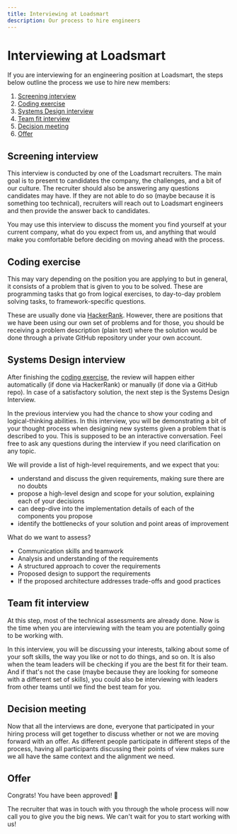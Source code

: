 ```yaml
---
title: Interviewing at Loadsmart
description: Our process to hire engineers
---
```


# Interviewing at Loadsmart

If you are interviewing for an engineering position at Loadsmart, the steps below outline the process we use to hire new members:

1. [Screening interview](#screening-interview)
2. [Coding exercise](#coding-exercise)
3. [Systems Design interview](#systems-design-interview)
4. [Team fit interview](#team-fit-interview)
5. [Decision meeting](#decision-meeting)
6. [Offer](#offer)

## Screening interview
This interview is conducted by one of the Loadsmart recruiters. The main goal is to present to candidates the company, the challenges, and a bit of our culture. The recruiter should also be answering any questions candidates may have. If they are not able to do so (maybe because it is something too technical), recruiters will reach out to Loadsmart engineers and then provide the answer back to candidates.

You may use this interview to discuss the moment you find yourself at your current company, what do you expect from us, and anything that would make you comfortable before deciding on moving ahead with the process.

## Coding exercise
This may vary depending on the position you are applying to but in general, it consists of a problem that is given to you to be solved. These are programming tasks that go from logical exercises, to day-to-day problem solving tasks, to framework-specific questions.

These are usually done via [HackerRank](https://www.hackerrank.com). However, there are positions that we have been using our own set of problems and for those, you should be receiving a problem description (plain text) where the solution would be done through a private GitHub repository under your own account.

## Systems Design interview
After finishing the [coding exercise](#coding-exercise), the review will happen either automatically (if done via HackerRank) or manually (if done via a GitHub repo). In case of a satisfactory solution, the next step is the Systems Design Interview.

In the previous interview you had the chance to show your coding and logical-thinking abilities. In this interview, you will be demonstrating a bit of your thought process when designing new systems given a problem that is described to you. This is supposed to be an interactive conversation. Feel free to ask any questions during the interview if you need clarification on any topic. 

We will provide a list of high-level requirements, and we expect that you:

- understand and discuss the given requirements, making sure there are no doubts
- propose a high-level design and scope for your solution, explaining each of your decisions
- can deep-dive into the implementation details of each of the components you propose
- identify the bottlenecks of your solution and point areas of improvement

What do we want to assess?

- Communication skills and teamwork
- Analysis and understanding of the requirements
- A structured approach to cover the requirements
- Proposed design to support the requirements
- If the proposed architecture addresses trade-offs and good practices

## Team fit interview
At this step, most of the technical assessments are already done. Now is the time when you are interviewing with the team you are potentially going to be working with.

In this interview, you will be discussing your interests, talking about some of your soft skills, the way you like or not to do things, and so on. It is also when the team leaders will be checking if you are the best fit for their team. And if that's not the case (maybe because they are looking for someone with a different set of skills), you could also be interviewing with leaders from other teams until we find the best team for you.

## Decision meeting
Now that all the interviews are done, everyone that participated in your hiring process will get together to discuss whether or not we are moving forward with an offer. As different people participate in different steps of the process, having all participants discussing their points of view makes sure we all have the same context and the alignment we need.

## Offer
Congrats! You have been approved! 🎉

The recruiter that was in touch with you through the whole process will now call you to give you the big news. We can't wait for you to start working with us!
